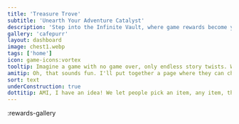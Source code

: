 ```yaml
---
title: 'Treasure Trove'
subtitle: 'Unearth Your Adventure Catalyst'
description: 'Step into the Infinite Vault, where game rewards become your unique storytelling accomplices. Craft your adventure with the one-of-a-kind items'
gallery: 'cafepurr'
layout: dashboard
image: chest1.webp
tags: ['home']
icon: game-icons:vortex
tooltip: Imagine a game with no game over, only endless story twists. Welcome to Weirdlandia, where every item you bring spices up the narrative in unpredictable ways.
amitip: Oh, that sounds fun. I'll put together a page where they can choose items. We just need to plug the simulator back in!
sort: text
underConstruction: true
dottitip: AMI, I have an idea! We let people pick an item, any item, then send them into the simulator and it'll generate a unique adventure.
---
```


:rewards-gallery
